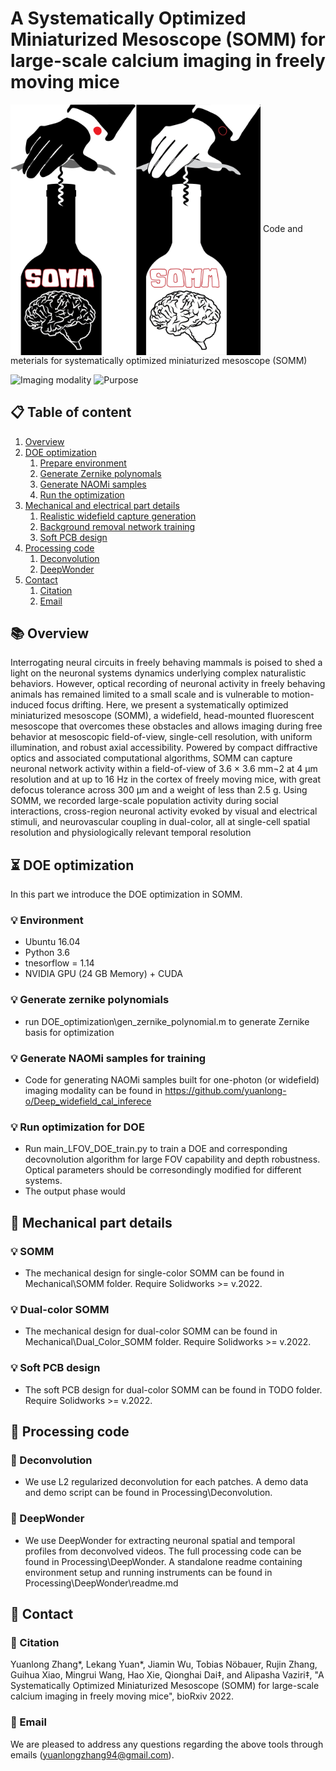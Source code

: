 # A Systematically Optimized Miniaturized Mesoscope (SOMM) for large-scale calcium imaging in freely moving mice
<img src="img/SOMM_logo.png" width="400" align="center">
Code and meterials for systematically optimized miniaturized mesoscope (SOMM)

![Imaging modality](https://img.shields.io/badge/Imaging%20modality-Wide--field%20Single--photon-brightgreen)  ![Purpose](https://img.shields.io/badge/Purpose-Neuron%20analysis-orange)  

## 📋 Table of content
 1. [Overview](#Overview)
 2. [DOE optimization](#DOE)
    1. [Prepare environment](#Environment)
    1. [Generate Zernike polynomals](#zernike)
    2. [Generate NAOMi samples](#naomi)
    3. [Run the optimization](#run)
 3. [Mechanical and electrical part details](#Train)
    1. [Realistic widefield capture generation](#single_color)
    2. [Background removal network training](#dual_color)
    3. [Soft PCB design](#soft_pcb)
 4. [Processing code](#processing)
    1. [Deconvolution](#deconv)
    2. [DeepWonder](#deepwonder)
 5. [Contact](#Information)
    1. [Citation](#Citation)
    2. [Email](#Email)

## **📚** Overview <a name="Overview"></a>
Interrogating neural circuits in freely behaving mammals is poised to shed a light on the neuronal systems dynamics underlying complex naturalistic behaviors. However, optical recording of neuronal activity in freely behaving animals has remained limited to a small scale and is vulnerable to motion-induced focus drifting. Here, we present a systematically optimized miniaturized mesoscope (SOMM), a widefield, head-mounted fluorescent mesoscope that overcomes these obstacles and allows imaging during free behavior at mesoscopic field-of-view, single-cell resolution, with uniform illumination, and robust axial accessibility. Powered by compact diffractive optics and associated computational algorithms, SOMM can capture neuronal network activity within a field-of-view of 3.6 × 3.6 mm¬2 at 4 µm resolution and at up to 16 Hz in the cortex of freely moving mice, with great defocus tolerance across 300 µm and a weight of less than 2.5 g. Using SOMM, we recorded large-scale population activity during social interactions, cross-region neuronal activity evoked by visual and electrical stimuli, and neurovascular coupling in dual-color, all at single-cell spatial resolution and physiologically relevant temporal resolution 


## **⏳** DOE optimization <a name="DOE"></a>
In this part we introduce the DOE optimization in SOMM. 
### **💡** Environment <a name="Environment"></a>
* Ubuntu 16.04 
* Python 3.6
* tnesorflow = 1.14
* NVIDIA GPU (24 GB Memory) + CUDA

### **💡** Generate zernike polynomials <a name="zernike"></a>
* run DOE_optimization\gen_zernike_polynomial.m to generate Zernike basis for optimization

### **💡** Generate NAOMi samples for training <a name="naomi"></a>
* Code for generating NAOMi samples built for one-photon (or widefield) imaging modality can be found in https://github.com/yuanlong-o/Deep_widefield_cal_inferece

### **💡** Run optimization for DOE <a name="run"></a>
* Run main_LFOV_DOE_train.py to train a DOE and corresponding decovnolution algorithm for large FOV capability and depth robustness. Optical parameters should be corresondingly modified for different systems.
* The output phase would 


## **🔁** Mechanical part details <a name="Train"></a>

### **💡** SOMM <a name="single_color"></a>
* The mechanical design for single-color SOMM can be found in Mechanical\SOMM folder. Require Solidworks >= v.2022.

### **💡** Dual-color SOMM <a name="dual_color"></a>
* The mechanical design for dual-color SOMM can be found in Mechanical\Dual_Color_SOMM folder. Require Solidworks >= v.2022.
 
### **💡** Soft PCB design <a name="soft_pcb"></a>
* The soft PCB design for dual-color SOMM can be found in TODO folder. Require Solidworks >= v.2022.
 
## 🤝 Processing code <a name="processing"></a>
### **📝** Deconvolution <a name="Citation"></a>
* We use L2 regularized deconvolution for each patches. A demo data and demo script can be found in Processing\Deconvolution.

### **📝** DeepWonder <a name="deepwonder"></a>
* We use DeepWonder for extracting neuronal spatial and temporal profiles from deconvolved videos. The full processing code can be found in Processing\DeepWonder. A standalone readme containing environment setup and running instruments can be found in Processing\DeepWonder\readme.md

## 🤝 Contact <a name="Information"></a>
### **📝** Citation <a name="Citation"></a>

Yuanlong Zhang*, Lekang Yuan*, Jiamin Wu, Tobias Nöbauer, Rujin Zhang, Guihua Xiao, Mingrui Wang, Hao Xie, Qionghai Dai‡, and Alipasha Vaziri‡, "A Systematically Optimized Miniaturized Mesoscope (SOMM) for large-scale calcium imaging in freely moving mice", bioRxiv 2022.

### **📝** Email <a name="Email"></a>
We are pleased to address any questions regarding the above tools through emails (yuanlongzhang94@gmail.com).
